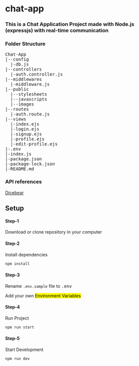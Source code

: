 <h1>chat-app</h1>

<h3>This is a Chat Application Project made with Node.js (expressjs) with real-time communication </h3>

<h3>Folder Structure</h3>
<pre>
Chat-App
|--config
  |-db.js
|--controllers
  |-auth.controller.js
|--middlewares
  |-middleware.js
|--public
  |--stylesheets
  |--javascripts
  |--images
|--routes
  |-auth.route.js
|--views
  |-index.ejs
  |-login.ejs
  |-signup.ejs
  |-profile.ejs
  |-edit-profile.ejs
|-.env
|-index.js
|-package.json
|-package-lock.json
|-README.md
</pre>

<h3>API references</h3>
<a href="https://www.dicebear.com/" target="_blank">Dicebear</a>

## Setup

<h4>Step-1</h4>
<p>Download or clone repository in your computer</p>

<h4>Step-2</h4>
<p>Install dependencies</p>

```bash
npm install
```

<h4>Step-3</h4>
<p>Rename <code>.env.sample</code> file to <kbd>.env</kbd></p>
<p>Add your own <mark>Environment Variables</mark></p>

<h4>Step-4</h4>
<p>Run Project</p>

```bash
npm run start
```

<h4>Step-5</h4>
<p>Start Development</p>

```bash
npm run dev
```